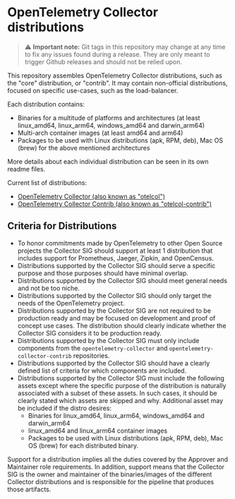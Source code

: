 # OpenTelemetry Collector distributions

> :warning: **Important note:** Git tags in this repository may change at any time to fix any issues found during a release. They are only meant to trigger Github releases and should not be relied upon.

This repository assembles OpenTelemetry Collector distributions, such as the "core" distribution, or "contrib". It may contain non-official distributions, focused on specific use-cases, such as the load-balancer.

Each distribution contains:

- Binaries for a multitude of platforms and architectures (at least linux_amd64, linux_arm64, windows_amd64 and darwin_arm64)
- Multi-arch container images (at least amd64 and arm64)
- Packages to be used with Linux distributions (apk, RPM, deb), Mac OS (brew) for the above mentioned architectures

More details about each individual distribution can be seen in its own readme files.

Current list of distributions:

- [OpenTelemetry Collector (also known as "otelcol")](./distributions/otelcol)
- [OpenTelemetry Collector Contrib (also known as "otelcol-contrib")](./distributions/otelcol-contrib)

## Criteria for Distributions

- To honor commitments made by OpenTelemetry to other Open Source projects the Collector SIG should support at least 1 distribution that includes support for Prometheus, Jaeger, Zipkin, and OpenCensus.
- Distributions supported by the Collector SIG should serve a specific purpose and those purposes should have minimal overlap.
- Distributions supported by the Collector SIG should meet general needs and not be too niche.
- Distributions supported by the Collector SIG should only target the needs of the OpenTelemetry project.
- Distributions supported by the Collector SIG are not required to be production ready and may be focused on development and proof of concept use cases.  The distribution should clearly indicate whether the Collector SIG considers it to be production ready.
- Distributions supported by the Collector SIG must only include components from the `opentelemetry-collector` and `opentelemetry-collector-contrib` repositories.
- Distributions supported by the Collector SIG should have a clearly defined list of criteria for which components are included.
- Distributions supported by the Collector SIG must include the following assets except where the specific purpose of the distribution is naturally associated with a subset of these assets. In such cases, it should be clearly stated which assets are skipped and why.  Additional asset may be included if the distro desires:
    - Binaries for linux_amd64, linux_arm64, windows_amd64 and darwin_arm64
    - linux_amd64 and linux_arm64 container images
    - Packages to be used with Linux distributions (apk, RPM, deb), Mac OS (brew) for each distributed binary.

Support for a distribution implies all the duties covered by the Approver and Maintainer role requirements. In addition, support means that the Collector SIG is the owner and maintainer of the binaries/images of the different Collector distributions and is responsible for the pipeline that produces those artifacts.
